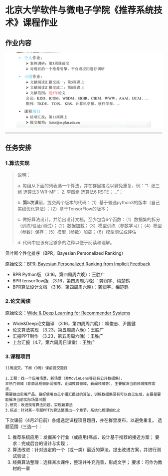 # 北京大学软件与微电子学院《推荐系统技术》课程作业

## 作业内容

![课堂作业](docs/homework.png)

----

## 任务安排

###  1.算法实现

>  说明：
>
>  a. 每组从下面的列表选一个算法，并在群里接龙以避免重复，例：“1. 张三 组 选算法3 WR-MF； 2. 李四组 选算法6 RSTE；...”；
>
>  b. **第5次课**前，提交两个版本的代码：（1）基于普通python3的版本（自己实线优化算法）；（2）基于TensorFlow的版本；
>
>  c. 做好算法设计，并给出设计文档，至少包含6个函数：（1）数据集的拆分（训练/验证/测试）；（2）数据加载；（3）模型训练（参数学习）；（4）模型（参数）保存；（5）模型（参数）加载；（6）模型测试或评估
>
>  d. 代码中应该有足够多的注释以便于阅读和理解。



贝叶斯个性化排序（BPR，Bayesian Personalized Ranking）

原始论文：[BPR: Bayesian Personalized Ranking from Implicit Feedback](https://arxiv.org/abs/1205.2618)

- BPR Python版  （3.16，第四周周六晚）：王胜广
- BPR tensorflow版 （3.16，第四周周六晚）：龚润宇、梅楚鹤
- BPR算法设计文档 （3.16，第四周周六晚）：龚润宇、梅楚鹤


### 2.论文阅读
原始论文：[Wide & Deep Learning for Recommender Systems](https://arxiv.org/abs/1606.07792)

- Wide&Deep论文翻译 （3.16，第四周周六晚）：柳俊志、尹国健
- 论文算法实现  （3.23，第五周周六晚）：王胜广
- 汇报PPT制作 （3.23，第五周周六晚）：王胜广
- 上台汇报（4.7，第六周周日课堂）：王胜广



### 3.课程项目

    11周提交，下周（9周）课前提交题目
    
    1.工程：找一个应用场景，新场景（非MovieLens等已有公开数据集），
    非热门领域（非商品视频新闻推荐，比如教育领域、新闻领域等），主要解决当前领域推荐需求，
    需要做出实用产品，最好使用自己小组汇报过的算法，训练数据集没有可以自己生成，主要是要能解决当前实际场景问题
    2.研究：改进现有算法问题，实现新算法
    3.综述：针对某一专题PPT的算法整理出一个章节，系统化梳理细化之
    

下次课前（4月21日前）各组选定课程项目题目，并在群里发布，以避免重复。
选题范围（三选一）：
1. 推荐系统应用：发掘某个行业（或应用)痛点，设计基于推荐的接近方案；
要求：完成后台的设计与实现；
2. 算法改进：针对选定的一个（或一类）最近的算法，提出改进方案，并进行测试验证；
3. 经典算法整理：选择某次课件，整理并补充完善，形成文字；
要求：可作为教材的一章
    
    
    

